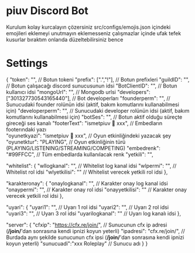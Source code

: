 # piuv Discord Bot

Kurulum kolay kurcalayın çözersiniz
src/configs/emojis.json içindeki emojileri eklemeyi unutmayın eklemesseniz çalışmazlar
içinde ufak tefek kusurlar bıraktım onlarıda düzeltebilirsiniz bence

# Settings

{
 "token": "", // Botun tokeni
 "prefix": [".","!"], // Botun prefixleri
 "guildID": "", // Botun çalışacağı discord sunucusunun idsi
 "BotClientID": "", // Botun kullanıcı idsi
 "mongoUrl": "", // Mongodb urlsi
 "developers": ["301327730543165440"], // Bot developerları
 "founderperm": "", // Sunucudaki founder rolünün idsi (aktif, bakım komutlarını kullanabilmesi için)
 "developerperm": "", // Sunucudaki developer rolünün idsi (aktif, bakım komutlarını kullanabilmesi için)
 "botSes": "", // Botun aktif olduğu süreçte gireceği ses kanalı
 "footerText": "ismetpiuv 💜 xxx", // Embedların footerındaki yazı         
 "oyunetkyazi": "ismetpiuv 💜 xxx", // Oyun etkinliğindeki yazacak şey
 "oyunetktur": "PLAYING", // Oyun etkinliğinin türü (PLAYING/LISTENING/STREAMING/COMPETING)
 "embedrenk": "#99FFCC", // Tüm embedlarda kullanılacak renk
 "yetkili": "",

 "whitelist": {
  "wllogkanal": "", // Whitelist log kanal idsi
  "wlpermi": "", // Whitelist rol idsi
  "wlyetkilisi": "" // Whitelist verecek yetkili rol idsi
 },

 "karakteronay": {
  "onaylogkanal": "", // Karakter onay log kanal idsi
  "onaypermi": "", // Karakter onay rol idsi
  "onayyetkilisi": "" // Karakter onay verecek yetkili rol idsi
 },
 
 "uyari": {
  "uyari1": "", // Uyarı 1 rol idsi
  "uyari2": "", // Uyarı 2 rol idsi
  "uyari3": "", // Uyarı 3 rol idsi
  "uyarilogkanal": "" // Uyarı log kanalı idsi
 },

 "server": {
  "cfxip": "https://cfx.re/join/", // Sunucunun cfx ip adresi (**/join/**'dan sonrasına kendi ipnizi koyun yeterli)
  "ipadresi": "cfx.re/join/", // Burdada aynı şekilde sunucunun cfx ipsi (**/join/**'dan sonrasına kendi ipnizi koyun yeterli)
  "sunucuadi":"xxx Roleplay" // Sunucu adı
 }
}
